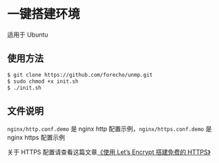 一键搭建环境
============

适用于 Ubuntu

## 使用方法

```sh
$ git clone https://github.com/forecho/unmp.git
$ sudo chmod +x init.sh
$ ./init.sh
```

## 文件说明

`nginx/http.conf.demo` 是 nginx http 配置示例，`nginx/https.conf.demo` 是 nginx https 配置示例

关于 HTTPS 配置请查看这篇文章[《使用 Let’s Encrypt 搭建免费的 HTTPS》](http://blog.forecho.com/use-letsencrypt.html)
